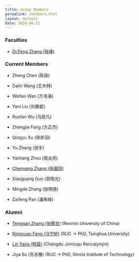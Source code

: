 ```yaml
---
title: Group Members
permalink: /members.html
layout: default
date: 2020-06-22
---
```


### Faculties

+ [Dr.Feng Zhang (张峰)](https://fengzhangcs.github.io/)

### Current Members

+ Zheng Chen (陈政)

+ Dalin Wang (王大林)

+ Weitao Wan (万韦涛)

+ Yani Liu (刘雅妮)

+ Ruofan Wu (乌若凡)

+ Zhengjie Fang (方正杰)

+ Qingyu Xu (徐庆羽)

+ Yu Zhang (张宇)

+ Yanliang Zhou (周炎亮)

+ [Chenyang Zhang (张晨阳)](https://chenyangzhang-cs.github.io/)

+ Xiaoguang Guo (郭晓光)

+ Mingde Zhang (张明德)

+ Zaifeng Pan (潘再峰)

### Alumni

+ [Tenggan Zhang (张腾甘)](/zhangtenggan.html) (Renmin University of China)

+ [Ningxuan Feng (冯宁轩)](/fengningxuan.html) (RUC -> PhD, Tsinghua University)

+ [Lin Yang (杨霖)](http://iir.ruc.edu.cn/~yangl/) (Chengdu Jinniuqu Rencaiyinjin)

+ Jiya Su (苏吉雅) (RUC -> PhD, Illinois Institute of Technology)
